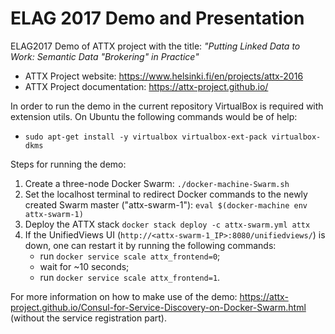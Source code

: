 # ELAG 2017 Demo and Presentation

ELAG2017 Demo of ATTX project with the title: _"Putting Linked Data to Work:
Semantic Data "Brokering" in Practice"_

* ATTX Project website: https://www.helsinki.fi/en/projects/attx-2016
* ATTX Project documentation: https://attx-project.github.io/

In order to run the demo in the current repository VirtualBox is required with extension utils. On Ubuntu the following commands would be of help:
* `sudo apt-get install -y virtualbox virtualbox-ext-pack virtualbox-dkms`

Steps for running the demo:
1. Create a three-node Docker Swarm: `./docker-machine-Swarm.sh`
2. Set the localhost terminal to redirect Docker commands to the newly created Swarm master ("attx-swarm-1"): `eval $(docker-machine env attx-swarm-1)`
3. Deploy the ATTX stack `docker stack deploy -c attx-swarm.yml attx`
4. If the UnifiedViews UI (`http://<attx-swarm-1_IP>:8080/unifiedviews/`) is down, one can restart it by running the following commands:
    * run `docker service scale attx_frontend=0`;
    * wait for ~10 seconds;
    * run `docker service scale attx_frontend=1`.

For more information on how to make use of the demo: https://attx-project.github.io/Consul-for-Service-Discovery-on-Docker-Swarm.html (without the service registration part).
